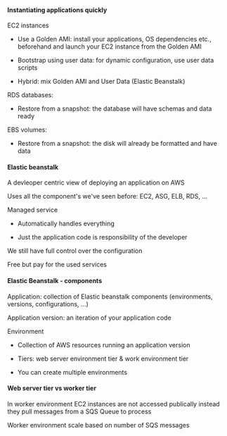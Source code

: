 #### Instantiating applications quickly

EC2 instances

- Use a Golden AMI: install your applications, OS dependencies etc., beforehand and launch your EC2 instance from the Golden AMI

- Bootstrap using user data: for dynamic configuration, use user data scripts

- Hybrid: mix Golden AMI and User Data (Elastic Beanstalk)

RDS databases:

- Restore from a snapshot: the database will have schemas and data ready

EBS volumes:

- Restore from a snapshot: the disk will already be formatted and have data

#### Elastic beanstalk

A devleoper centric view of deploying an application on AWS

Uses all the component's we've seen before: EC2, ASG, ELB, RDS, ...

Managed service

- Automatically handles everything

- Just the application code is responsibility of the developer

We still have full control over the configuration

Free but pay for the used services

#### Elastic Beanstalk - components

Application: collection of Elastic beanstalk components (environments, versions, configurations, ...)

Application version: an iteration of your application code

Environment

- Collection of AWS resources running an application version

- Tiers: web server environment tier & work environment tier

- You can create multiple environments

#### Web server tier vs worker tier

In worker environment EC2 instances are not accessed publically instead they pull messages from a SQS Queue to process

Worker environment scale based on number of SQS messages


